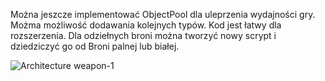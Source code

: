 Można jeszcze implementować ObjectPool dla uleprzenia wydajności gry.
Możma możliwość dodawania kolejnych typów.
Kod jest łatwy dla rozszerzenia.
Dla odziełnych broni można tworzyć nowy scrypt i dziedziczyć go od Broni palnej lub białej.

![Architecture weapon-1](https://user-images.githubusercontent.com/71433383/229755842-ee753915-00b7-4c93-8c64-9191224abf26.png)
